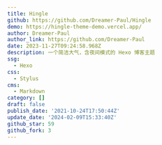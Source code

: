 ```yaml
---
title: Hingle
github: https://github.com/Dreamer-Paul/Hingle
demo: https://hingle-theme-demo.vercel.app/
author: Dreamer-Paul
author_link: https://github.com/Dreamer-Paul
date: 2023-11-27T09:24:58.968Z
description: 一个简洁大气，含夜间模式的 Hexo 博客主题
ssg:
  - Hexo
css:
  - Stylus
cms:
  - Markdown
category: []
draft: false
publish_date: '2021-10-24T17:50:44Z'
update_date: '2024-02-09T15:33:40Z'
github_star: 59
github_fork: 3
---
```

